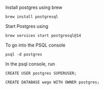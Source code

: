 Install postgres using brew

`brew install postgresql   `

Start Postgres using

`brew services start postgresql@14`

To go into the PSQL console

`psql -d postgres`


In the psql console, run

`CREATE USER postgres SUPERUSER;`

`CREATE DATABASE wego WITH OWNER postgres;`
